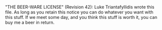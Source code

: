  "THE BEER-WARE LICENSE" (Revision 42):
 Luke Triantafyllidis wrote this file.  As long as you retain this notice you
 can do whatever you want with this stuff. If we meet some day, and you think
 this stuff is worth it, you can buy me a beer in return.
